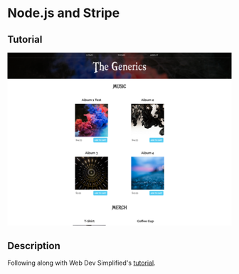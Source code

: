 # Node.js and Stripe

## Tutorial

![app screenshot](./images/app-screenshot.png)

## Description

Following along with Web Dev Simplified's [tutorial](https://www.youtube.com/watch?v=mI_-1tbIXQI&t=1560s).